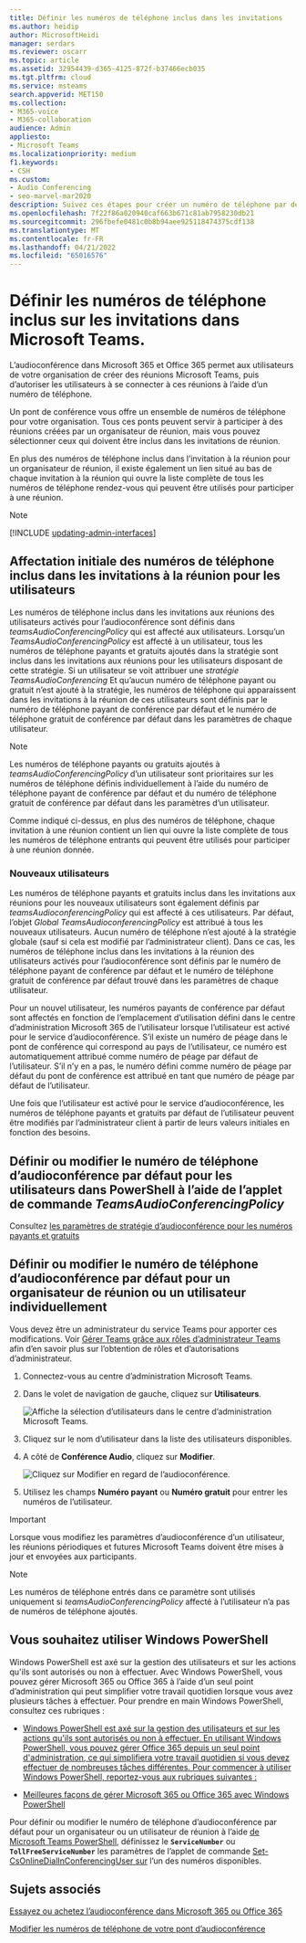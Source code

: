 ```yaml
---
title: Définir les numéros de téléphone inclus dans les invitations
ms.author: heidip
author: MicrosoftHeidi
manager: serdars
ms.reviewer: oscarr
ms.topic: article
ms.assetid: 32954439-d365-4125-872f-b37466ecb035
ms.tgt.pltfrm: cloud
ms.service: msteams
search.appverid: MET150
ms.collection:
- M365-voice
- M365-collaboration
audience: Admin
appliesto:
- Microsoft Teams
ms.localizationpriority: medium
f1.keywords:
- CSH
ms.custom:
- Audio Conferencing
- seo-marvel-mar2020
description: Suivez ces étapes pour créer un numéro de téléphone par défaut pour que les appelants rejoignent une réunion Microsoft Teams.
ms.openlocfilehash: 7f22f86a020940caf663b671c81ab7958230db21
ms.sourcegitcommit: 296fbefe0481c0b8b94aee925118474375cdf138
ms.translationtype: MT
ms.contentlocale: fr-FR
ms.lasthandoff: 04/21/2022
ms.locfileid: "65016576"
---
```

# <a name="set-the-phone-numbers-included-on-invites-in-microsoft-teams"></a>Définir les numéros de téléphone inclus sur les invitations dans Microsoft Teams.

L’audioconférence dans Microsoft 365 et Office 365 permet aux utilisateurs de votre organisation de créer des réunions Microsoft Teams, puis d’autoriser les utilisateurs à se connecter à ces réunions à l’aide d’un numéro de téléphone.

Un pont de conférence vous offre un ensemble de numéros de téléphone pour votre organisation. Tous ces ponts peuvent servir à participer à des réunions créées par un organisateur de réunion, mais vous pouvez sélectionner ceux qui doivent être inclus dans les invitations de réunion.

En plus des numéros de téléphone inclus dans l’invitation à la réunion pour un organisateur de réunion, il existe également un lien situé au bas de chaque invitation à la réunion qui ouvre la liste complète de tous les numéros de téléphone rendez-vous qui peuvent être utilisés pour participer à une réunion.

> [!NOTE]
> [!INCLUDE [updating-admin-interfaces](includes/updating-admin-interfaces.md)]

## <a name="initial-assignment-of-phone-numbers-that-are-included-in-the-meeting-invites-for-users"></a>Affectation initiale des numéros de téléphone inclus dans les invitations à la réunion pour les utilisateurs

Les numéros de téléphone inclus dans les invitations aux réunions des utilisateurs activés pour l’audioconférence sont définis dans *teamsAudioConferencingPolicy* qui est affecté aux utilisateurs. Lorsqu’un *TeamsAudioConferencingPolicy* est affecté à un utilisateur, tous les numéros de téléphone payants et gratuits ajoutés dans la stratégie sont inclus dans les invitations aux réunions pour les utilisateurs disposant de cette stratégie. Si un utilisateur se voit attribuer une *stratégie TeamsAudioConferencing* Et qu’aucun numéro de téléphone payant ou gratuit n’est ajouté à la stratégie, les numéros de téléphone qui apparaissent dans les invitations à la réunion de ces utilisateurs sont définis par le numéro de téléphone payant de conférence par défaut et le numéro de téléphone gratuit de conférence par défaut dans les paramètres de chaque utilisateur.

> [!NOTE]
> Les numéros de téléphone payants ou gratuits ajoutés à *teamsAudioConferencingPolicy* d’un utilisateur sont prioritaires sur les numéros de téléphone définis individuellement à l’aide du numéro de téléphone payant de conférence par défaut et du numéro de téléphone gratuit de conférence par défaut dans les paramètres d’un utilisateur.

Comme indiqué ci-dessus, en plus des numéros de téléphone, chaque invitation à une réunion contient un lien qui ouvre la liste complète de tous les numéros de téléphone entrants qui peuvent être utilisés pour participer à une réunion donnée.

### <a name="new-users"></a>Nouveaux utilisateurs

Les numéros de téléphone payants et gratuits inclus dans les invitations aux réunions pour les nouveaux utilisateurs sont également définis par *teamsAudioconferencingPolicy* qui est affecté à ces utilisateurs. Par défaut, l’objet *Global TeamsAudioconferencingPolicy* est attribué à tous les nouveaux utilisateurs. Aucun numéro de téléphone n’est ajouté à la stratégie globale (sauf si cela est modifié par l’administrateur client). Dans ce cas, les numéros de téléphone inclus dans les invitations à la réunion des utilisateurs activés pour l’audioconférence sont définis par le numéro de téléphone payant de conférence par défaut et le numéro de téléphone gratuit de conférence par défaut trouvé dans les paramètres de chaque utilisateur.

Pour un nouvel utilisateur, les numéros payants de conférence par défaut sont affectés en fonction de l’emplacement d’utilisation défini dans le centre d’administration Microsoft 365 de l’utilisateur lorsque l’utilisateur est activé pour le service d’audioconférence. S’il existe un numéro de péage dans le pont de conférence qui correspond au pays de l’utilisateur, ce numéro est automatiquement attribué comme numéro de péage par défaut de l’utilisateur. S’il n’y en a pas, le numéro défini comme numéro de péage par défaut du pont de conférence est attribué en tant que numéro de péage par défaut de l’utilisateur.  

Une fois que l’utilisateur est activé pour le service d’audioconférence, les numéros de téléphone payants et gratuits par défaut de l’utilisateur peuvent être modifiés par l’administrateur client à partir de leurs valeurs initiales en fonction des besoins.

## <a name="set-or-change-the-default-audio-conferencing-phone-number-for-users-in-powershell-using-the-teamsaudioconferencingpolicy-cmdlet"></a>Définir ou modifier le numéro de téléphone d’audioconférence par défaut pour les utilisateurs dans PowerShell à l’aide de l’applet de commande *TeamsAudioConferencingPolicy*

Consultez [les paramètres de stratégie d’audioconférence pour les numéros payants et gratuits](audio-conferencing-toll-free-numbers-policy.md)

## <a name="set-or-change-the-default-audio-conferencing-phone-number-for-a-meeting-organizer-or-user-individually"></a>Définir ou modifier le numéro de téléphone d’audioconférence par défaut pour un organisateur de réunion ou un utilisateur individuellement

Vous devez être un administrateur du service Teams pour apporter ces modifications. Voir [Gérer Teams grâce aux rôles d’administrateur Teams](./using-admin-roles.md) afin d’en savoir plus sur l’obtention de rôles et d’autorisations d’administrateur.

1. Connectez-vous au centre d’administration Microsoft Teams.

2. Dans le volet de navigation de gauche, cliquez sur **Utilisateurs**.

    ![Affiche la sélection d’utilisateurs dans le centre d’administration Microsoft Teams.](media/Admin-users.png)

3. Cliquez sur le nom d’utilisateur dans la liste des utilisateurs disponibles.

4. A côté de **Conférence Audio**, cliquez sur **Modifier**.

    ![Cliquez sur Modifier en regard de l’audioconférence.](media/teams-set-phone-numbers-on-invites-image3.png)

5. Utilisez les champs **Numéro payant** ou **Numéro gratuit** pour entrer les numéros de l’utilisateur.

> [!IMPORTANT]
> Lorsque vous modifiez les paramètres d’audioconférence d’un utilisateur, les réunions périodiques et futures Microsoft Teams doivent être mises à jour et envoyées aux participants.

> [!NOTE]
> Les numéros de téléphone entrés dans ce paramètre sont utilisés uniquement si *teamsAudioConferencingPolicy* affecté à l’utilisateur n’a pas de numéros de téléphone ajoutés.

## <a name="want-to-use-windows-powershell"></a>Vous souhaitez utiliser Windows PowerShell

Windows PowerShell est axé sur la gestion des utilisateurs et sur les actions qu'ils sont autorisés ou non à effectuer. Avec Windows PowerShell, vous pouvez gérer Microsoft 365 ou Office 365 à l’aide d’un seul point d’administration qui peut simplifier votre travail quotidien lorsque vous avez plusieurs tâches à effectuer. Pour prendre en main Windows PowerShell, consultez ces rubriques :

- [Windows PowerShell est axé sur la gestion des utilisateurs et sur les actions qu'ils sont autorisés ou non à effectuer. En utilisant Windows PowerShell, vous pouvez gérer Office 365 depuis un seul point d'administration, ce qui simplifiera votre travail quotidien si vous devez effectuer de nombreuses tâches différentes. Pour commencer à utiliser Windows PowerShell, reportez-vous aux rubriques suivantes :](/microsoft-365/enterprise/why-you-need-to-use-microsoft-365-powershell)

- [Meilleures façons de gérer Microsoft 365 ou Office 365 avec Windows PowerShell](/previous-versions//dn568025(v=technet.10))

Pour définir ou modifier le numéro de téléphone d’audioconférence par défaut pour un organisateur ou un utilisateur de réunion à l’aide [de Microsoft Teams PowerShell](/powershell/module/teams/?view=teams-ps), définissez le **`ServiceNumber`** ou **`TollFreeServiceNumber`** les paramètres de l’applet de commande [Set-CsOnlineDialInConferencingUser sur](/powershell/module/skype/set-CsOnlineDialInConferencingUser?view=skype-ps) l’un des numéros disponibles.

## <a name="related-topics"></a>Sujets associés

[Essayez ou achetez l’audioconférence dans Microsoft 365 ou Office 365](/SkypeForBusiness/audio-conferencing-in-office-365/try-or-purchase-audio-conferencing-in-office-365)

[Modifier les numéros de téléphone de votre pont d’audioconférence](change-the-phone-numbers-on-your-audio-conferencing-bridge.md)
